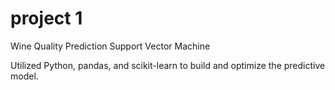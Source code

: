 # project 1
Wine Quality Prediction Support Vector Machine

Utilized Python, pandas, and scikit-learn to build and optimize the predictive model.
